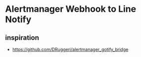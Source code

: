 # Alertmanager Webhook to Line Notify


## inspiration
- https://github.com/DRuggeri/alertmanager_gotify_bridge